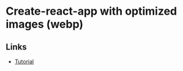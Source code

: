 # Create-react-app with optimized images (webp)

## Links

- [Tutorial](https://betterprogramming.pub/how-to-optimize-images-for-usage-in-websites-9eaee88c2e6b)
